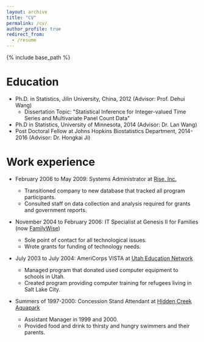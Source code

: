 ```yaml
---
layout: archive
title: "CV"
permalink: /cv/
author_profile: true
redirect_from:
  - /resume
---
```


{% include base_path %}

Education
======
* Ph.D. in Statistics, Jilin University, China, 2012 (Advisor: Prof.  Dehui Wang)
  * Dissertation Topic:  "Statistical Inference for Integer-valued Time Series and Multivariate Panel Count Data"
* Ph.D in Statistics, University of Minnesota, 2014 (Advisor: Dr. Lan Wang)
* Post Doctoral Fellow at Johns Hopkins Biostatistics Department, 2014-2016 (Advisor: Dr. Hongkai Ji)

Work experience
======
* February 2006 to May 2009: Systems Administrator at <a href="www.rise.org">Rise, Inc.</a>
  * Transitioned company to new database that tracked all program participants.
  * Consulted staff on data collection and analysis required for grants and government reports.
  
* November 2004 to February 2006: IT Specialist at Genesis II for Families (now <a href="https://familywiseservices.org/">FamilyWise</a>)
  * Sole point of contact for all technological issues.
  * Wrote grants for funding of technology needs.

* July 2003 to July 2004: AmeriCorps VISTA at <a href="www.uen.org">Utah Education Network</a>
	* Managed program that donated used computer equipment to schools in Utah.
	* Created program providing computer training for refugees living in Salt Lake City.
  
* Summers of 1997-2000: Concession Stand Attendant at <a href="https://www.pdhp.org/hidden-creek-aquatic-park-outdoor-pool/">Hidden Creek Aquapark</a>
	* Assistant Manager in 1999 and 2000.
	* Provided food and drink to thirsty and hungry swimmers and their parents. 

<!--
Skills
======
* Skill 1
* Skill 2
  * Sub-skill 2.1
  * Sub-skill 2.2
  * Sub-skill 2.3
* Skill 3

Publications
======
  <ul>{% for post in site.publications %}
    {% include archive-single-cv.html %}
  {% endfor %}</ul>
  
Talks
======
  <ul>{% for post in site.talks %}
    {% include archive-single-talk-cv.html %}
  {% endfor %}</ul>
  
Teaching
======
  <ul>{% for post in site.teaching %}
    {% include archive-single-cv.html %}
  {% endfor %}</ul>
  
Service and leadership
======
* Currently signed in to 43 different slack teams
-->
